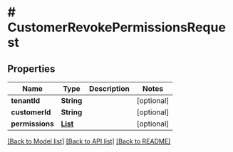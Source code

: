 # # CustomerRevokePermissionsRequest


## Properties 


Name | Type | Description | Notes
------------ | ------------- | ------------- | -------------
**tenantId**| **String** |   | [optional]
**customerId**| **String** |   | [optional]
**permissions**| [**List<CustomerPermission>**](CustomerPermission.md) |   | [optional]


[[Back to Model list]](../../README.md#models) [[Back to API list]](../../README.md#endpoints) [[Back to README]](../../README.md)


